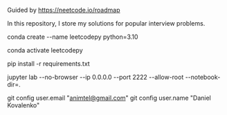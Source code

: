 Guided by https://neetcode.io/roadmap

In this repository, I store my solutions for popular interview problems. 

conda create --name leetcodepy python=3.10

conda activate leetcodepy

pip install -r requirements.txt

jupyter lab --no-browser --ip 0.0.0.0 --port 2222 --allow-root --notebook-dir=.

git config user.email "animtel@gmail.com"
git config user.name "Daniel Kovalenko"


